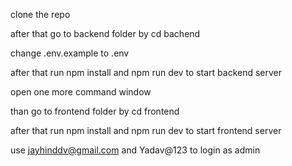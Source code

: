 clone the repo 
 
after that go to backend folder by cd bachend

change .env.example to .env

after that run npm install and npm run dev to start backend server

open one more command window

than go to frontend folder by cd frontend

after that run npm install and npm run dev to start frontend server

use jayhinddv@gmail.com and Yadav@123 to login as admin
